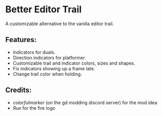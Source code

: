 ﻿# Better Editor Trail
A customizable alternative to the vanilla editor trail.

## Features:
- Indicators for duals.
- Direction indicators for platformer.
- Customizable trail and indicator colors, sizes and shapes.
- Fix indicators showing up a frame late.
- Change trail color when holding.

## Credits:
- *colorfulmarker* (on the gd modding discord server) for the mod idea
- *Rue* for the fire logo
